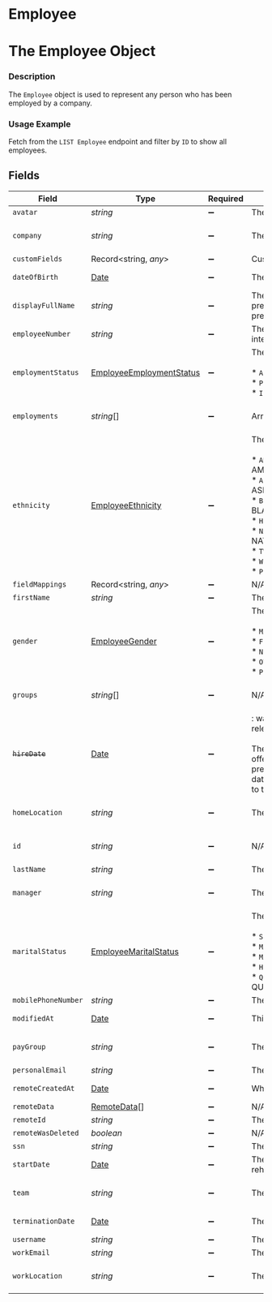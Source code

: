 # Employee

# The Employee Object
### Description
The `Employee` object is used to represent any person who has been employed by a company.

### Usage Example
Fetch from the `LIST Employee` endpoint and filter by `ID` to show all employees.


## Fields

| Field                                                                                                                                                                                                                                                                                                                                                                                                                                                                              | Type                                                                                                                                                                                                                                                                                                                                                                                                                                                                               | Required                                                                                                                                                                                                                                                                                                                                                                                                                                                                           | Description                                                                                                                                                                                                                                                                                                                                                                                                                                                                        | Example                                                                                                                                                                                                                                                                                                                                                                                                                                                                            |
| ---------------------------------------------------------------------------------------------------------------------------------------------------------------------------------------------------------------------------------------------------------------------------------------------------------------------------------------------------------------------------------------------------------------------------------------------------------------------------------- | ---------------------------------------------------------------------------------------------------------------------------------------------------------------------------------------------------------------------------------------------------------------------------------------------------------------------------------------------------------------------------------------------------------------------------------------------------------------------------------- | ---------------------------------------------------------------------------------------------------------------------------------------------------------------------------------------------------------------------------------------------------------------------------------------------------------------------------------------------------------------------------------------------------------------------------------------------------------------------------------- | ---------------------------------------------------------------------------------------------------------------------------------------------------------------------------------------------------------------------------------------------------------------------------------------------------------------------------------------------------------------------------------------------------------------------------------------------------------------------------------- | ---------------------------------------------------------------------------------------------------------------------------------------------------------------------------------------------------------------------------------------------------------------------------------------------------------------------------------------------------------------------------------------------------------------------------------------------------------------------------------- |
| `avatar`                                                                                                                                                                                                                                                                                                                                                                                                                                                                           | *string*                                                                                                                                                                                                                                                                                                                                                                                                                                                                           | :heavy_minus_sign:                                                                                                                                                                                                                                                                                                                                                                                                                                                                 | The URL of the employee's avatar image.                                                                                                                                                                                                                                                                                                                                                                                                                                            | http://alturl.com/h2h8m                                                                                                                                                                                                                                                                                                                                                                                                                                                            |
| `company`                                                                                                                                                                                                                                                                                                                                                                                                                                                                          | *string*                                                                                                                                                                                                                                                                                                                                                                                                                                                                           | :heavy_minus_sign:                                                                                                                                                                                                                                                                                                                                                                                                                                                                 | The ID of the employee's company.                                                                                                                                                                                                                                                                                                                                                                                                                                                  | 8d9fd929-436c-4fd4-a48b-0c61f68d6178                                                                                                                                                                                                                                                                                                                                                                                                                                               |
| `customFields`                                                                                                                                                                                                                                                                                                                                                                                                                                                                     | Record<string, *any*>                                                                                                                                                                                                                                                                                                                                                                                                                                                              | :heavy_minus_sign:                                                                                                                                                                                                                                                                                                                                                                                                                                                                 | Custom fields configured for a given model.                                                                                                                                                                                                                                                                                                                                                                                                                                        |                                                                                                                                                                                                                                                                                                                                                                                                                                                                                    |
| `dateOfBirth`                                                                                                                                                                                                                                                                                                                                                                                                                                                                      | [Date](https://developer.mozilla.org/en-US/docs/Web/JavaScript/Reference/Global_Objects/Date)                                                                                                                                                                                                                                                                                                                                                                                      | :heavy_minus_sign:                                                                                                                                                                                                                                                                                                                                                                                                                                                                 | The employee's date of birth.                                                                                                                                                                                                                                                                                                                                                                                                                                                      | 1990-11-10T00:00:00Z                                                                                                                                                                                                                                                                                                                                                                                                                                                               |
| `displayFullName`                                                                                                                                                                                                                                                                                                                                                                                                                                                                  | *string*                                                                                                                                                                                                                                                                                                                                                                                                                                                                           | :heavy_minus_sign:                                                                                                                                                                                                                                                                                                                                                                                                                                                                 | The employee's full name, to use for display purposes. If a preferred first name is available, the full name will include the preferred first name.                                                                                                                                                                                                                                                                                                                                | Cousin Greg Hirsch                                                                                                                                                                                                                                                                                                                                                                                                                                                                 |
| `employeeNumber`                                                                                                                                                                                                                                                                                                                                                                                                                                                                   | *string*                                                                                                                                                                                                                                                                                                                                                                                                                                                                           | :heavy_minus_sign:                                                                                                                                                                                                                                                                                                                                                                                                                                                                 | The employee's number that appears in the third-party integration's UI.                                                                                                                                                                                                                                                                                                                                                                                                            | 2                                                                                                                                                                                                                                                                                                                                                                                                                                                                                  |
| `employmentStatus`                                                                                                                                                                                                                                                                                                                                                                                                                                                                 | [EmployeeEmploymentStatus](../../models/shared/employeeemploymentstatus.md)                                                                                                                                                                                                                                                                                                                                                                                                        | :heavy_minus_sign:                                                                                                                                                                                                                                                                                                                                                                                                                                                                 | The employment status of the employee.<br/><br/>* `ACTIVE` - ACTIVE<br/>* `PENDING` - PENDING<br/>* `INACTIVE` - INACTIVE                                                                                                                                                                                                                                                                                                                                                          | INACTIVE                                                                                                                                                                                                                                                                                                                                                                                                                                                                           |
| `employments`                                                                                                                                                                                                                                                                                                                                                                                                                                                                      | *string*[]                                                                                                                                                                                                                                                                                                                                                                                                                                                                         | :heavy_minus_sign:                                                                                                                                                                                                                                                                                                                                                                                                                                                                 | Array of `Employment` IDs for this Employee.                                                                                                                                                                                                                                                                                                                                                                                                                                       | 17a54124-287f-494d-965e-3c5b330c9a68                                                                                                                                                                                                                                                                                                                                                                                                                                               |
| `ethnicity`                                                                                                                                                                                                                                                                                                                                                                                                                                                                        | [EmployeeEthnicity](../../models/shared/employeeethnicity.md)                                                                                                                                                                                                                                                                                                                                                                                                                      | :heavy_minus_sign:                                                                                                                                                                                                                                                                                                                                                                                                                                                                 | The employee's ethnicity.<br/><br/>* `AMERICAN_INDIAN_OR_ALASKA_NATIVE` - AMERICAN_INDIAN_OR_ALASKA_NATIVE<br/>* `ASIAN_OR_INDIAN_SUBCONTINENT` - ASIAN_OR_INDIAN_SUBCONTINENT<br/>* `BLACK_OR_AFRICAN_AMERICAN` - BLACK_OR_AFRICAN_AMERICAN<br/>* `HISPANIC_OR_LATINO` - HISPANIC_OR_LATINO<br/>* `NATIVE_HAWAIIAN_OR_OTHER_PACIFIC_ISLANDER` - NATIVE_HAWAIIAN_OR_OTHER_PACIFIC_ISLANDER<br/>* `TWO_OR_MORE_RACES` - TWO_OR_MORE_RACES<br/>* `WHITE` - WHITE<br/>* `PREFER_NOT_TO_DISCLOSE` - PREFER_NOT_TO_DISCLOSE | WHITE                                                                                                                                                                                                                                                                                                                                                                                                                                                                              |
| `fieldMappings`                                                                                                                                                                                                                                                                                                                                                                                                                                                                    | Record<string, *any*>                                                                                                                                                                                                                                                                                                                                                                                                                                                              | :heavy_minus_sign:                                                                                                                                                                                                                                                                                                                                                                                                                                                                 | N/A                                                                                                                                                                                                                                                                                                                                                                                                                                                                                | [object Object]                                                                                                                                                                                                                                                                                                                                                                                                                                                                    |
| `firstName`                                                                                                                                                                                                                                                                                                                                                                                                                                                                        | *string*                                                                                                                                                                                                                                                                                                                                                                                                                                                                           | :heavy_minus_sign:                                                                                                                                                                                                                                                                                                                                                                                                                                                                 | The employee's first name.                                                                                                                                                                                                                                                                                                                                                                                                                                                         | Greg                                                                                                                                                                                                                                                                                                                                                                                                                                                                               |
| `gender`                                                                                                                                                                                                                                                                                                                                                                                                                                                                           | [EmployeeGender](../../models/shared/employeegender.md)                                                                                                                                                                                                                                                                                                                                                                                                                            | :heavy_minus_sign:                                                                                                                                                                                                                                                                                                                                                                                                                                                                 | The employee's gender.<br/><br/>* `MALE` - MALE<br/>* `FEMALE` - FEMALE<br/>* `NON-BINARY` - NON-BINARY<br/>* `OTHER` - OTHER<br/>* `PREFER_NOT_TO_DISCLOSE` - PREFER_NOT_TO_DISCLOSE                                                                                                                                                                                                                                                                                              | MALE                                                                                                                                                                                                                                                                                                                                                                                                                                                                               |
| `groups`                                                                                                                                                                                                                                                                                                                                                                                                                                                                           | *string*[]                                                                                                                                                                                                                                                                                                                                                                                                                                                                         | :heavy_minus_sign:                                                                                                                                                                                                                                                                                                                                                                                                                                                                 | N/A                                                                                                                                                                                                                                                                                                                                                                                                                                                                                | 21a54124-397f-494d-985e-3c5b330b8a68                                                                                                                                                                                                                                                                                                                                                                                                                                               |
| ~~`hireDate`~~                                                                                                                                                                                                                                                                                                                                                                                                                                                                     | [Date](https://developer.mozilla.org/en-US/docs/Web/JavaScript/Reference/Global_Objects/Date)                                                                                                                                                                                                                                                                                                                                                                                      | :heavy_minus_sign:                                                                                                                                                                                                                                                                                                                                                                                                                                                                 | : warning: ** DEPRECATED **: This will be removed in a future release, please migrate away from it as soon as possible.<br/><br/>The date that the employee was hired, usually the day that an offer letter is signed. If an employee has multiple hire dates from previous employments, this represents the most recent hire date. Note: If you're looking for the employee's start date, refer to the start_date field.                                                          | 2020-10-10T00:00:00Z                                                                                                                                                                                                                                                                                                                                                                                                                                                               |
| `homeLocation`                                                                                                                                                                                                                                                                                                                                                                                                                                                                     | *string*                                                                                                                                                                                                                                                                                                                                                                                                                                                                           | :heavy_minus_sign:                                                                                                                                                                                                                                                                                                                                                                                                                                                                 | The employee's home address.                                                                                                                                                                                                                                                                                                                                                                                                                                                       | d2f972d0-2526-434b-9409-4c3b468e08f0                                                                                                                                                                                                                                                                                                                                                                                                                                               |
| `id`                                                                                                                                                                                                                                                                                                                                                                                                                                                                               | *string*                                                                                                                                                                                                                                                                                                                                                                                                                                                                           | :heavy_minus_sign:                                                                                                                                                                                                                                                                                                                                                                                                                                                                 | N/A                                                                                                                                                                                                                                                                                                                                                                                                                                                                                | 0958cbc6-6040-430a-848e-aafacbadf4ae                                                                                                                                                                                                                                                                                                                                                                                                                                               |
| `lastName`                                                                                                                                                                                                                                                                                                                                                                                                                                                                         | *string*                                                                                                                                                                                                                                                                                                                                                                                                                                                                           | :heavy_minus_sign:                                                                                                                                                                                                                                                                                                                                                                                                                                                                 | The employee's last name.                                                                                                                                                                                                                                                                                                                                                                                                                                                          | Hirsch                                                                                                                                                                                                                                                                                                                                                                                                                                                                             |
| `manager`                                                                                                                                                                                                                                                                                                                                                                                                                                                                          | *string*                                                                                                                                                                                                                                                                                                                                                                                                                                                                           | :heavy_minus_sign:                                                                                                                                                                                                                                                                                                                                                                                                                                                                 | The employee ID of the employee's manager.                                                                                                                                                                                                                                                                                                                                                                                                                                         | 0048ea5b-911e-4dff-9364-92070dea62ff                                                                                                                                                                                                                                                                                                                                                                                                                                               |
| `maritalStatus`                                                                                                                                                                                                                                                                                                                                                                                                                                                                    | [EmployeeMaritalStatus](../../models/shared/employeemaritalstatus.md)                                                                                                                                                                                                                                                                                                                                                                                                              | :heavy_minus_sign:                                                                                                                                                                                                                                                                                                                                                                                                                                                                 | The employee's filing status as related to marital status.<br/><br/>* `SINGLE` - SINGLE<br/>* `MARRIED_FILING_JOINTLY` - MARRIED_FILING_JOINTLY<br/>* `MARRIED_FILING_SEPARATELY` - MARRIED_FILING_SEPARATELY<br/>* `HEAD_OF_HOUSEHOLD` - HEAD_OF_HOUSEHOLD<br/>* `QUALIFYING_WIDOW_OR_WIDOWER_WITH_DEPENDENT_CHILD` - QUALIFYING_WIDOW_OR_WIDOWER_WITH_DEPENDENT_CHILD                                                                                                            | SINGLE                                                                                                                                                                                                                                                                                                                                                                                                                                                                             |
| `mobilePhoneNumber`                                                                                                                                                                                                                                                                                                                                                                                                                                                                | *string*                                                                                                                                                                                                                                                                                                                                                                                                                                                                           | :heavy_minus_sign:                                                                                                                                                                                                                                                                                                                                                                                                                                                                 | The employee's mobile phone number.                                                                                                                                                                                                                                                                                                                                                                                                                                                | +1234567890                                                                                                                                                                                                                                                                                                                                                                                                                                                                        |
| `modifiedAt`                                                                                                                                                                                                                                                                                                                                                                                                                                                                       | [Date](https://developer.mozilla.org/en-US/docs/Web/JavaScript/Reference/Global_Objects/Date)                                                                                                                                                                                                                                                                                                                                                                                      | :heavy_minus_sign:                                                                                                                                                                                                                                                                                                                                                                                                                                                                 | This is the datetime that this object was last updated by Merge                                                                                                                                                                                                                                                                                                                                                                                                                    | 2021-10-16T00:00:00Z                                                                                                                                                                                                                                                                                                                                                                                                                                                               |
| `payGroup`                                                                                                                                                                                                                                                                                                                                                                                                                                                                         | *string*                                                                                                                                                                                                                                                                                                                                                                                                                                                                           | :heavy_minus_sign:                                                                                                                                                                                                                                                                                                                                                                                                                                                                 | The employee's pay group                                                                                                                                                                                                                                                                                                                                                                                                                                                           | ad1264e2-39be-4787-b749-f1aade9e3405                                                                                                                                                                                                                                                                                                                                                                                                                                               |
| `personalEmail`                                                                                                                                                                                                                                                                                                                                                                                                                                                                    | *string*                                                                                                                                                                                                                                                                                                                                                                                                                                                                           | :heavy_minus_sign:                                                                                                                                                                                                                                                                                                                                                                                                                                                                 | The employee's personal email.                                                                                                                                                                                                                                                                                                                                                                                                                                                     | greg@gmail.com                                                                                                                                                                                                                                                                                                                                                                                                                                                                     |
| `remoteCreatedAt`                                                                                                                                                                                                                                                                                                                                                                                                                                                                  | [Date](https://developer.mozilla.org/en-US/docs/Web/JavaScript/Reference/Global_Objects/Date)                                                                                                                                                                                                                                                                                                                                                                                      | :heavy_minus_sign:                                                                                                                                                                                                                                                                                                                                                                                                                                                                 | When the third party's employee was created.                                                                                                                                                                                                                                                                                                                                                                                                                                       | 2020-10-11T00:00:00Z                                                                                                                                                                                                                                                                                                                                                                                                                                                               |
| `remoteData`                                                                                                                                                                                                                                                                                                                                                                                                                                                                       | [RemoteData](../../models/shared/remotedata.md)[]                                                                                                                                                                                                                                                                                                                                                                                                                                  | :heavy_minus_sign:                                                                                                                                                                                                                                                                                                                                                                                                                                                                 | N/A                                                                                                                                                                                                                                                                                                                                                                                                                                                                                | [object Object]                                                                                                                                                                                                                                                                                                                                                                                                                                                                    |
| `remoteId`                                                                                                                                                                                                                                                                                                                                                                                                                                                                         | *string*                                                                                                                                                                                                                                                                                                                                                                                                                                                                           | :heavy_minus_sign:                                                                                                                                                                                                                                                                                                                                                                                                                                                                 | The third-party API ID of the matching object.                                                                                                                                                                                                                                                                                                                                                                                                                                     | 19202938                                                                                                                                                                                                                                                                                                                                                                                                                                                                           |
| `remoteWasDeleted`                                                                                                                                                                                                                                                                                                                                                                                                                                                                 | *boolean*                                                                                                                                                                                                                                                                                                                                                                                                                                                                          | :heavy_minus_sign:                                                                                                                                                                                                                                                                                                                                                                                                                                                                 | N/A                                                                                                                                                                                                                                                                                                                                                                                                                                                                                |                                                                                                                                                                                                                                                                                                                                                                                                                                                                                    |
| `ssn`                                                                                                                                                                                                                                                                                                                                                                                                                                                                              | *string*                                                                                                                                                                                                                                                                                                                                                                                                                                                                           | :heavy_minus_sign:                                                                                                                                                                                                                                                                                                                                                                                                                                                                 | The employee's social security number.                                                                                                                                                                                                                                                                                                                                                                                                                                             | 1234567890                                                                                                                                                                                                                                                                                                                                                                                                                                                                         |
| `startDate`                                                                                                                                                                                                                                                                                                                                                                                                                                                                        | [Date](https://developer.mozilla.org/en-US/docs/Web/JavaScript/Reference/Global_Objects/Date)                                                                                                                                                                                                                                                                                                                                                                                      | :heavy_minus_sign:                                                                                                                                                                                                                                                                                                                                                                                                                                                                 | The date that the employee started working. If an employee was rehired, the most recent start date will be returned.                                                                                                                                                                                                                                                                                                                                                               | 2020-10-11T00:00:00Z                                                                                                                                                                                                                                                                                                                                                                                                                                                               |
| `team`                                                                                                                                                                                                                                                                                                                                                                                                                                                                             | *string*                                                                                                                                                                                                                                                                                                                                                                                                                                                                           | :heavy_minus_sign:                                                                                                                                                                                                                                                                                                                                                                                                                                                                 | The employee's team.                                                                                                                                                                                                                                                                                                                                                                                                                                                               | 249c9faa-3045-4a31-953b-8f22d3613301                                                                                                                                                                                                                                                                                                                                                                                                                                               |
| `terminationDate`                                                                                                                                                                                                                                                                                                                                                                                                                                                                  | [Date](https://developer.mozilla.org/en-US/docs/Web/JavaScript/Reference/Global_Objects/Date)                                                                                                                                                                                                                                                                                                                                                                                      | :heavy_minus_sign:                                                                                                                                                                                                                                                                                                                                                                                                                                                                 | The employee's termination date.                                                                                                                                                                                                                                                                                                                                                                                                                                                   | 2021-10-12T00:00:00Z                                                                                                                                                                                                                                                                                                                                                                                                                                                               |
| `username`                                                                                                                                                                                                                                                                                                                                                                                                                                                                         | *string*                                                                                                                                                                                                                                                                                                                                                                                                                                                                           | :heavy_minus_sign:                                                                                                                                                                                                                                                                                                                                                                                                                                                                 | The employee's username that appears in the remote UI.                                                                                                                                                                                                                                                                                                                                                                                                                             | cousingreg                                                                                                                                                                                                                                                                                                                                                                                                                                                                         |
| `workEmail`                                                                                                                                                                                                                                                                                                                                                                                                                                                                        | *string*                                                                                                                                                                                                                                                                                                                                                                                                                                                                           | :heavy_minus_sign:                                                                                                                                                                                                                                                                                                                                                                                                                                                                 | The employee's work email.                                                                                                                                                                                                                                                                                                                                                                                                                                                         | greg@merge.dev                                                                                                                                                                                                                                                                                                                                                                                                                                                                     |
| `workLocation`                                                                                                                                                                                                                                                                                                                                                                                                                                                                     | *string*                                                                                                                                                                                                                                                                                                                                                                                                                                                                           | :heavy_minus_sign:                                                                                                                                                                                                                                                                                                                                                                                                                                                                 | The employee's work address.                                                                                                                                                                                                                                                                                                                                                                                                                                                       | 9efbc633-3387-4306-aa55-e2c635e6bb4f                                                                                                                                                                                                                                                                                                                                                                                                                                               |